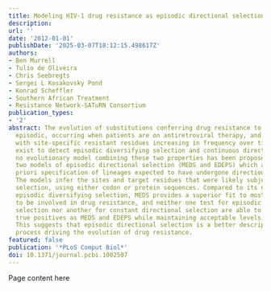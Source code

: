 ```yaml
---
title: Modeling HIV-1 drug resistance as episodic directional selection
description:
url: ''
date: '2012-01-01'
publishDate: '2025-03-07T18:12:15.498617Z'
authors:
- Ben Murrell
- Tulio de Oliveira
- Chris Seebregts
- Sergei L Kosakovsky Pond
- Konrad Scheffler
- Southern African Treatment
- Resistance Network-SATuRN Consortium
publication_types:
- '2'
abstract: The evolution of substitutions conferring drug resistance to HIV-1 is both
  episodic, occurring when patients are on antiretroviral therapy, and strongly directional,
  with site-specific resistant residues increasing in frequency over time. While methods
  exist to detect episodic diversifying selection and continuous directional selection,
  no evolutionary model combining these two properties has been proposed. We present
  two models of episodic directional selection (MEDS and EDEPS) which allow the a
  priori specification of lineages expected to have undergone directional selection.
  The models infer the sites and target residues that were likely subject to directional
  selection, using either codon or protein sequences. Compared to its null model of
  episodic diversifying selection, MEDS provides a superior fit to most sites known
  to be involved in drug resistance, and neither one test for episodic diversifying
  selection nor another for constant directional selection are able to detect as many
  true positives as MEDS and EDEPS while maintaining acceptable levels of false positives.
  This suggests that episodic directional selection is a better description of the
  process driving the evolution of drug resistance.
featured: false
publication: '*PLoS Comput Biol*'
doi: 10.1371/journal.pcbi.1002507
---
```


Page content here